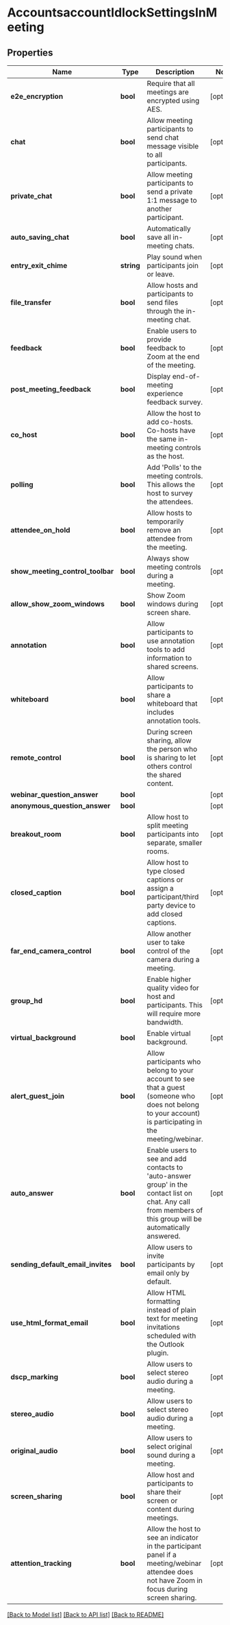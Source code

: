 # AccountsaccountIdlockSettingsInMeeting

## Properties
Name | Type | Description | Notes
------------ | ------------- | ------------- | -------------
**e2e_encryption** | **bool** | Require that all meetings are encrypted using AES. | [optional] 
**chat** | **bool** | Allow meeting participants to send chat message visible to all participants. | [optional] 
**private_chat** | **bool** | Allow meeting participants to send a private 1:1 message to another participant. | [optional] 
**auto_saving_chat** | **bool** | Automatically save all in-meeting chats. | [optional] 
**entry_exit_chime** | **string** | Play sound when participants join or leave. | [optional] 
**file_transfer** | **bool** | Allow hosts and participants to send files through the in-meeting chat. | [optional] 
**feedback** | **bool** | Enable users to provide feedback to Zoom at the end of the meeting. | [optional] 
**post_meeting_feedback** | **bool** | Display end-of-meeting experience feedback survey. | [optional] 
**co_host** | **bool** | Allow the host to add co-hosts. Co-hosts have the same in-meeting controls as the host. | [optional] 
**polling** | **bool** | Add &#39;Polls&#39; to the meeting controls. This allows the host to survey the attendees. | [optional] 
**attendee_on_hold** | **bool** | Allow hosts to temporarily remove an attendee from the meeting. | [optional] 
**show_meeting_control_toolbar** | **bool** | Always show meeting controls during a meeting. | [optional] 
**allow_show_zoom_windows** | **bool** | Show Zoom windows during screen share. | [optional] 
**annotation** | **bool** | Allow participants to use annotation tools to add information to shared screens. | [optional] 
**whiteboard** | **bool** | Allow participants to share a whiteboard that includes annotation tools. | [optional] 
**remote_control** | **bool** | During screen sharing, allow the person who is sharing to let others control the shared content. | [optional] 
**webinar_question_answer** | **bool** |  | [optional] 
**anonymous_question_answer** | **bool** |  | [optional] 
**breakout_room** | **bool** | Allow host to split meeting participants into separate, smaller rooms. | [optional] 
**closed_caption** | **bool** | Allow host to type closed captions or assign a participant/third party device to add closed captions. | [optional] 
**far_end_camera_control** | **bool** | Allow another user to take control of the camera during a meeting. | [optional] 
**group_hd** | **bool** | Enable higher quality video for host and participants. This will require more bandwidth. | [optional] 
**virtual_background** | **bool** | Enable virtual background. | [optional] 
**alert_guest_join** | **bool** | Allow participants who belong to your account to see that a guest (someone who does not belong to your account) is participating in the meeting/webinar. | [optional] 
**auto_answer** | **bool** | Enable users to see and add contacts to &#39;auto-answer group&#39; in the contact list on chat. Any call from members of this group will be automatically answered. | [optional] 
**sending_default_email_invites** | **bool** | Allow users to invite participants by email only by default. | [optional] 
**use_html_format_email** | **bool** | Allow  HTML formatting instead of plain text for meeting invitations scheduled with the Outlook plugin. | [optional] 
**dscp_marking** | **bool** | Allow users to select stereo audio during a meeting. | [optional] 
**stereo_audio** | **bool** | Allow users to select stereo audio during a meeting. | [optional] 
**original_audio** | **bool** | Allow users to select original sound during a meeting. | [optional] 
**screen_sharing** | **bool** | Allow host and participants to share their screen or content during meetings. | [optional] 
**attention_tracking** | **bool** | Allow the host to see an indicator in the participant panel if a meeting/webinar attendee does not have Zoom in focus during screen sharing. | [optional] 

[[Back to Model list]](../README.md#documentation-for-models) [[Back to API list]](../README.md#documentation-for-api-endpoints) [[Back to README]](../README.md)


